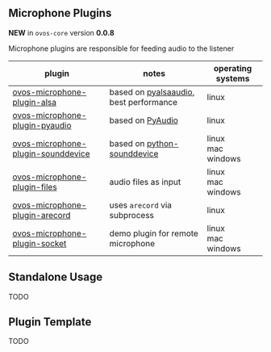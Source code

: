 ## Microphone Plugins

**NEW** in `ovos-core` version **0.0.8**

Microphone plugins are responsible for feeding audio to the listener

| plugin                                                                                                  | notes                                                                              | operating systems           |
|---------------------------------------------------------------------------------------------------------|------------------------------------------------------------------------------------|-----------------------------|
| [ovos-microphone-plugin-alsa](https://github.com/OpenVoiceOS/ovos-microphone-plugin-alsa)               | based on [pyalsaaudio](http://larsimmisch.github.io/pyalsaaudio), best performance | linux                       |
| [ovos-microphone-plugin-pyaudio](https://github.com/OpenVoiceOS/ovos-microphone-plugin-pyaudio)         | based on [PyAudio](https://people.csail.mit.edu/hubert/pyaudio/)                   | linux                       |
| [ovos-microphone-plugin-sounddevice](https://github.com/OpenVoiceOS/ovos-microphone-plugin-sounddevice) | based on [python-sounddevice](https://github.com/spatialaudio/python-sounddevice)  | linux <br> mac <br> windows |
| [ovos-microphone-plugin-files](https://github.com/OpenVoiceOS/ovos-microphone-plugin-files)             | audio files as input                                                               | linux <br> mac <br> windows |
| [ovos-microphone-plugin-arecord](https://github.com/OVOSHatchery/ovos-microphone-plugin-arecord)        | uses `arecord` via subprocess                                                      | linux                       |
| [ovos-microphone-plugin-socket](https://github.com/OVOSHatchery/ovos-microphone-plugin-socket)          | demo plugin for remote microphone                                                  | linux <br> mac <br> windows |


## Standalone Usage

TODO

## Plugin Template

TODO
